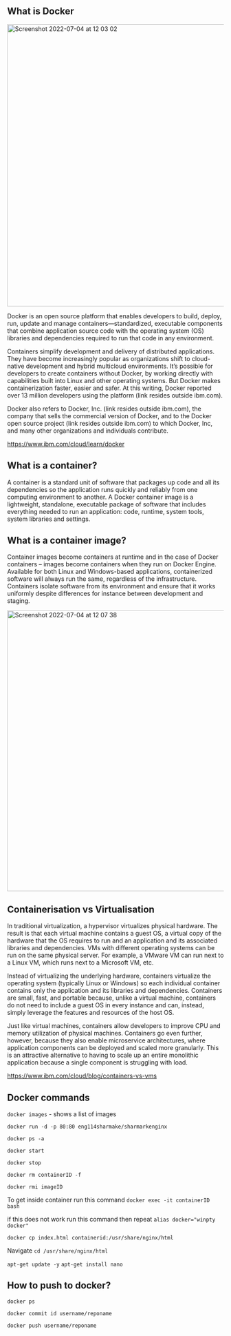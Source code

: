 ## What is Docker

<img width="655" alt="Screenshot 2022-07-04 at 12 03 02" src="https://user-images.githubusercontent.com/105854053/177196979-b961b600-cdf7-4cfd-a0f6-40e48fea44e4.png">


Docker is an open source platform that enables developers to build, deploy, run, update and manage containers—standardized, executable components that combine application source code with the operating system (OS) libraries and dependencies required to run that code in any environment.

Containers simplify development and delivery of distributed applications. They have become increasingly popular as organizations shift to cloud-native development and hybrid multicloud environments. It’s possible for developers to create containers without Docker, by working directly with capabilities built into Linux and other operating systems. But Docker makes containerization faster, easier and safer. At this writing, Docker reported over 13 million developers using the platform (link resides outside ibm.com).

Docker also refers to Docker, Inc. (link resides outside ibm.com), the company that sells the commercial version of Docker, and to the Docker open source project (link resides outside ibm.com) to which Docker, Inc, and many other organizations and individuals contribute.

https://www.ibm.com/cloud/learn/docker

## What is a container?

A container is a standard unit of software that packages up code and all its dependencies so the application runs quickly and reliably from one computing environment to another. A Docker container image is a lightweight, standalone, executable package of software that includes everything needed to run an application: code, runtime, system tools, system libraries and settings.

## What is a container image?

Container images become containers at runtime and in the case of Docker containers – images become containers when they run on Docker Engine. Available for both Linux and Windows-based applications, containerized software will always run the same, regardless of the infrastructure. Containers isolate software from its environment and ensure that it works uniformly despite differences for instance between development and staging.

<img width="652" alt="Screenshot 2022-07-04 at 12 07 38" src="https://user-images.githubusercontent.com/105854053/177197021-b25ed7eb-2a0c-4548-b3c6-a0ef9087b308.png">

## Containerisation vs Virtualisation

In traditional virtualization, a hypervisor virtualizes physical hardware. The result is that each virtual machine contains a guest OS, a virtual copy of the hardware that the OS requires to run and an application and its associated libraries and dependencies. VMs with different operating systems can be run on the same physical server. For example, a VMware VM can run next to a Linux VM, which runs next to a Microsoft VM, etc.

Instead of virtualizing the underlying hardware, containers virtualize the operating system (typically Linux or Windows) so each individual container contains only the application and its libraries and dependencies. Containers are small, fast, and portable because, unlike a virtual machine, containers do not need to include a guest OS in every instance and can, instead, simply leverage the features and resources of the host OS. 

Just like virtual machines, containers allow developers to improve CPU and memory utilization of physical machines. Containers go even further, however, because they also enable microservice architectures, where application components can be deployed and scaled more granularly. This is an attractive alternative to having to scale up an entire monolithic application because a single component is struggling with load.

https://www.ibm.com/cloud/blog/containers-vs-vms


## Docker commands

`docker images` - shows a list of images

`docker run -d -p 80:80 eng114sharmake/sharmarkenginx` 

`docker ps -a` 

`docker start `

`docker stop `

`docker rm containerID -f`

`docker rmi imageID`

To get inside container run this command
`docker exec -it containerID bash` 

if this does not work run this command then repeat
`alias docker="winpty docker"`

`docker cp index.html containerid:/usr/share/nginx/html`

Navigate `cd /usr/share/nginx/html`

`apt-get update -y`
`apt-get install nano`


## How to push to docker?

`docker ps`

`docker commit id username/reponame`

`docker push username/reponame`
